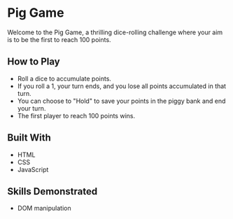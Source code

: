 # Pig Game

Welcome to the Pig Game, a thrilling dice-rolling challenge where your aim is to be the first to reach 100 points.

## How to Play
- Roll a dice to accumulate points.
- If you roll a 1, your turn ends, and you lose all points accumulated in that turn.
- You can choose to "Hold" to save your points in the piggy bank and end your turn.
- The first player to reach 100 points wins.

## Built With
- HTML
- CSS
- JavaScript

## Skills Demonstrated
- DOM manipulation
